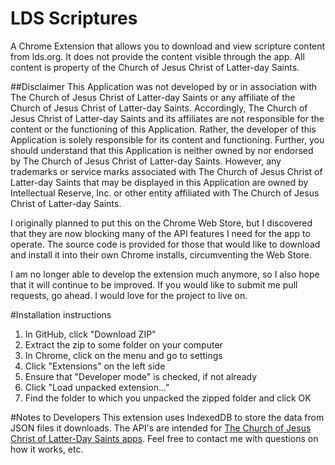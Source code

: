 LDS Scriptures
==============

A Chrome Extension that allows you to download and view scripture content from lds.org. It does not provide the content visible through the app. All content is property of the Church of Jesus Christ of Latter-day Saints.

##Disclaimer
This Application was not developed by or in association with The Church of Jesus Christ of Latter-day Saints or any affiliate of the Church of Jesus Christ of Latter-day Saints. Accordingly, The Church of Jesus Christ of Latter-day Saints and its affiliates are not responsible for the content or the functioning of this Application. Rather, the developer of this Application is solely responsible for its content and functioning. Further, you should understand that this Application is neither owned by nor endorsed by The Church of Jesus Christ of Latter-day Saints. However, any trademarks or service marks associated with The Church of Jesus Christ of Latter-day Saints that may be displayed in this Application are owned by Intellectual Reserve, Inc. or other entity affiliated with The Church of Jesus Christ of Latter-day Saints.



I originally planned to put this on the Chrome Web Store, but I discovered that they are now blocking many of the API features I need for the app to operate. The source code is provided for those that would like to download and install it into their own Chrome installs, circumventing the Web Store.

I am no longer able to develop the extension much anymore, so I also hope that it will continue to be improved. If you would like to submit me pull requests, go ahead. I would love for the project to live on.

#Installation instructions
1. In GitHub, click "Download ZIP"
2. Extract the zip to some folder on your computer
2. In Chrome, click on the menu and go to settings
3. Click "Extensions" on the left side
4. Ensure that "Developer mode" is checked, if not already
5. Click "Load unpacked extension..."
6. Find the folder to which you unpacked the zipped folder and click OK

#Notes to Developers
This extension uses IndexedDB to store the data from JSON files it downloads. The API's are intended for [The Church of Jesus Christ of Latter-Day Saints apps](https://lds.org). Feel free to contact me with questions on how it works, etc.
